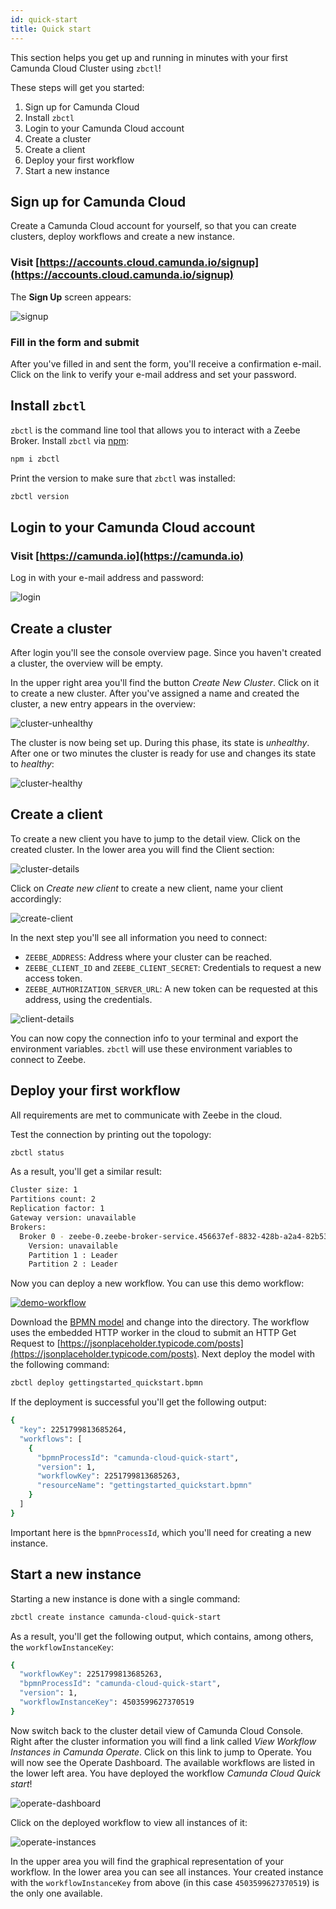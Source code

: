 ```yaml
---
id: quick-start
title: Quick start
---
```


This section helps you get up and running in minutes with your first Camunda Cloud Cluster using `zbctl`!

These steps will get you started:

1. Sign up for Camunda Cloud
2. Install `zbctl`
3. Login to your Camunda Cloud account
4. Create a cluster
5. Create a client
6. Deploy your first workflow
7. Start a new instance

## Sign up for Camunda Cloud

Create a Camunda Cloud account for yourself, so that you can create clusters, deploy workflows and create a new instance.

### Visit [https://accounts.cloud.camunda.io/signup](https://accounts.cloud.camunda.io/signup)

The **Sign Up** screen appears:

![signup](assets/signup.png)

### Fill in the form and submit

After you've filled in and sent the form, you'll receive a confirmation e-mail. Click on the link to verify your e-mail address and set your password.

## Install `zbctl`

`zbctl` is the command line tool that allows you to interact with a Zeebe Broker. Install `zbctl` via [npm](https://www.npmjs.com/package/zbctl):

```bash
npm i zbctl
```

Print the version to make sure that `zbctl` was installed:

```bash
zbctl version
```

## Login to your Camunda Cloud account

### Visit [https://camunda.io](https://camunda.io)

Log in with your e-mail address and password:

![login](./assets/login.png)

## Create a cluster

After login you'll see the console overview page. Since you haven't created a cluster, the overview will be empty.

In the upper right area you'll find the button *Create New Cluster*. Click on it to create a new cluster. After you've assigned a name and created the cluster, a new entry appears in the overview:

![cluster-unhealthy](assets/cluster-overview-new-cluster-unhealthy.png)

The cluster is now being set up. During this phase, its state is *unhealthy*. After one or two minutes the cluster is ready for use and changes its state to *healthy*:

![cluster-healthy](assets/cluster-overview-new-cluster-healthy.png)

## Create a client

To create a new client you have to jump to the detail view. Click on the created cluster. In the lower area you will find the Client section:

![cluster-details](./assets/cluster-details.png)

Click on *Create new client* to create a new client, name your client accordingly:

![create-client](./assets/cluster-details-create-client.png)

In the next step you'll see all information you need to connect:

* `ZEEBE_ADDRESS`: Address where your cluster can be reached.
* `ZEEBE_CLIENT_ID` and `ZEEBE_CLIENT_SECRET`: Credentials to request a new access token.
* `ZEEBE_AUTHORIZATION_SERVER_URL`: A new token can be requested at this address, using the credentials.

![client-details](assets/cluster-details-client-details.png)

You can now copy the connection info to your terminal and export the environment variables. `zbctl` will use these environment variables to connect to Zeebe.

## Deploy your first workflow

All requirements are met to communicate with Zeebe in the cloud.

Test the connection by printing out the topology:

```bash
zbctl status
```

As a result, you'll get a similar result:

```bash
Cluster size: 1
Partitions count: 2
Replication factor: 1
Gateway version: unavailable
Brokers:
  Broker 0 - zeebe-0.zeebe-broker-service.456637ef-8832-428b-a2a4-82b531b25635-zeebe.svc.cluster.local:26501
    Version: unavailable
    Partition 1 : Leader
    Partition 2 : Leader
```

Now you can deploy a new workflow. You can use this demo workflow:

[![demo-workflow](assets/gettingstarted_quickstart.png)](./assets/gettingstarted_quickstart.bpmn)

Download the [BPMN model](assets/gettingstarted_quickstart.bpmn) and change into the directory. The workflow uses the embedded HTTP worker in the cloud to submit an HTTP Get Request to [https://jsonplaceholder.typicode.com/posts](https://jsonplaceholder.typicode.com/posts). Next deploy the model with the following command:

```bash
zbctl deploy gettingstarted_quickstart.bpmn
```

If the deployment is successful you'll get the following output:

```bash
{
  "key": 2251799813685264,
  "workflows": [
    {
      "bpmnProcessId": "camunda-cloud-quick-start",
      "version": 1,
      "workflowKey": 2251799813685263,
      "resourceName": "gettingstarted_quickstart.bpmn"
    }
  ]
}
```

Important here is the `bpmnProcessId`, which you'll need for creating a new instance.

## Start a new instance

Starting a new instance is done with a single command:

```bash
zbctl create instance camunda-cloud-quick-start
```

As a result, you'll get the following output, which contains, among others, the `workflowInstanceKey`:

```bash
{
  "workflowKey": 2251799813685263,
  "bpmnProcessId": "camunda-cloud-quick-start",
  "version": 1,
  "workflowInstanceKey": 4503599627370519
}
```

Now switch back to the cluster detail view of Camunda Cloud Console. Right after the cluster information you will find a link called *View Workflow Instances in Camunda Operate*. Click on this link to jump to Operate. You will now see the Operate Dashboard. The available workflows are listed in the lower left area. You have deployed the workflow *Camunda Cloud Quick start*!

![operate-dashboard](./assets/operate-dashboard.png)

Click on the deployed workflow to view all instances of it:

![operate-instances](assets/operate-instances.png)

In the upper area you will find the graphical representation of your workflow. In the lower area you can see all instances. Your created instance with the `workflowInstanceKey` from above (in this case `4503599627370519`) is the only one available.

